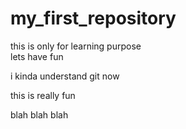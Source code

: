 # my_first_repository
this is only for learning purpose<br>
lets have fun

i kinda understand git now

this is really fun

blah blah blah

